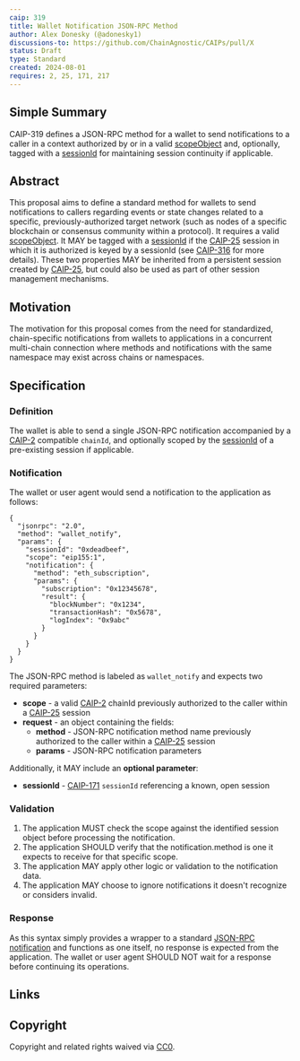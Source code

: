 ```yaml
---
caip: 319
title: Wallet Notification JSON-RPC Method
author: Alex Donesky (@adonesky1)
discussions-to: https://github.com/ChainAgnostic/CAIPs/pull/X
status: Draft
type: Standard
created: 2024-08-01
requires: 2, 25, 171, 217
---
```


## Simple Summary

CAIP-319 defines a JSON-RPC method for a wallet to send notifications to a
caller in a context authorized by or in a valid [scopeObject][CAIP-217] and,
optionally, tagged with a [sessionId][CAIP-171] for maintaining session
continuity if applicable.

## Abstract

This proposal aims to define a standard method for wallets to send notifications
to callers regarding events or state changes related to a specific,
previously-authorized target network (such as nodes of a specific blockchain or
consensus community within a protocol). It requires a valid
[scopeObject][CAIP-217]. It MAY be tagged with a [sessionId][CAIP-171] if the
[CAIP-25][] session in which it is authorized is keyed by a sessionId (see
[CAIP-316][] for more details). These two properties MAY be inherited from a
persistent session created by [CAIP-25][], but could also be used as part of
other session management mechanisms.

## Motivation

The motivation for this proposal comes from the need for standardized,
chain-specific notifications from wallets to applications in a concurrent
multi-chain connection where methods and notifications with the same namespace may
exist across chains or namespaces.

## Specification

### Definition

The wallet is able to send a single JSON-RPC notification accompanied by a
[CAIP-2][] compatible `chainId`, and optionally scoped by the
[sessionId][CAIP-171] of a pre-existing session if applicable.

### Notification

The wallet or user agent would send a notification to the application as
follows:

```jsonc
{
  "jsonrpc": "2.0",
  "method": "wallet_notify",
  "params": {
    "sessionId": "0xdeadbeef",
    "scope": "eip155:1",
    "notification": {
      "method": "eth_subscription",
      "params": {
        "subscription": "0x12345678",
        "result": {
          "blockNumber": "0x1234",
          "transactionHash": "0x5678",
          "logIndex": "0x9abc"
        }
      }
    }
  }
}
```

The JSON-RPC method is labeled as `wallet_notify` and expects two required
parameters:

- **scope** - a valid [CAIP-2][] chainId previously authorized to the caller within a [CAIP-25][] session
- **request** - an object containing the fields:
  - **method** - JSON-RPC notification method name previously authorized to the caller within a [CAIP-25][] session
  - **params** - JSON-RPC notification parameters

Additionally, it MAY include an **optional parameter**:

- **sessionId** - [CAIP-171][] `sessionId` referencing a known, open session

### Validation

1. The application MUST check the scope against the identified session object
   before processing the notification.
2. The application SHOULD verify that the notification.method is one it expects
   to receive for that specific scope.
3. The application MAY apply other logic or validation to the notification data.
4. The application MAY choose to ignore notifications it doesn't recognize or
   considers invalid.

### Response
As this syntax simply provides a wrapper to a standard [JSON-RPC notification][]
and functions as one itself, no response is expected from the application. The
wallet or user agent SHOULD NOT wait for a response before continuing its
operations.

## Links
[CAIP-2]: https://chainagnostic.org/CAIPs/caip-2
[CAIP-25]: https://chainagnostic.org/CAIPs/caip-25
[CAIP-171]: https://chainagnostic.org/CAIPs/caip-171
[CAIP-217]: https://chainagnostic.org/CAIPs/caip-217
[CAIP-316]: https://chainagnostic.org/CAIPs/caip-316
[JSON-RPC notification]: https://www.jsonrpc.org/specification#notification

## Copyright

Copyright and related rights waived via [CC0](../LICENSE).
